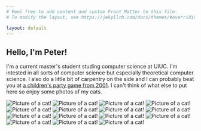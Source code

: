 ```yaml
---
# Feel free to add content and custom Front Matter to this file.
# To modify the layout, see https://jekyllrb.com/docs/themes/#overriding-theme-defaults

layout: default
---
```


## Hello, I'm Peter!
I'm a current master's student studing computer science at UIUC. 
I'm intested in all sorts of computer science but especially theoretical computer science.
I also do a little bit of carpentry on the side and I can probably beat you at [a children's party game from 2001](https://en.wikipedia.org/wiki/Super_Smash_Bros._Melee).
I can't think of what else to put here so enjoy some photos of my cats.

![Picture of a cat!](https://raw.githubusercontent.com/pbremerfeit/pbremerfeit.github.io/main/img/1.jpg)
![Picture of a cat!](https://raw.githubusercontent.com/pbremerfeit/pbremerfeit.github.io/main/img/2.jpg)
![Picture of a cat!](https://raw.githubusercontent.com/pbremerfeit/pbremerfeit.github.io/main/img/3.jpg)
![Picture of a cat!](https://raw.githubusercontent.com/pbremerfeit/pbremerfeit.github.io/main/img/4.jpg)
![Picture of a cat!](https://raw.githubusercontent.com/pbremerfeit/pbremerfeit.github.io/main/img/5.jpg)
![Picture of a cat!](https://raw.githubusercontent.com/pbremerfeit/pbremerfeit.github.io/main/img/6.jpg)
![Picture of a cat!](https://raw.githubusercontent.com/pbremerfeit/pbremerfeit.github.io/main/img/7.jpg)
![Picture of a cat!](https://raw.githubusercontent.com/pbremerfeit/pbremerfeit.github.io/main/img/8.jpg)
![Picture of a cat!](https://raw.githubusercontent.com/pbremerfeit/pbremerfeit.github.io/main/img/9.jpg)
![Picture of a cat!](https://raw.githubusercontent.com/pbremerfeit/pbremerfeit.github.io/main/img/10.jpg)
![Picture of a cat!](https://raw.githubusercontent.com/pbremerfeit/pbremerfeit.github.io/main/img/11.jpg)
![Picture of a cat!](https://raw.githubusercontent.com/pbremerfeit/pbremerfeit.github.io/main/img/12.jpg)
![Picture of a cat!](https://raw.githubusercontent.com/pbremerfeit/pbremerfeit.github.io/main/img/13.jpg)
![Picture of a cat!](https://raw.githubusercontent.com/pbremerfeit/pbremerfeit.github.io/main/img/14.jpg)
![Picture of a cat!](https://raw.githubusercontent.com/pbremerfeit/pbremerfeit.github.io/main/img/15.jpg)


<!--
Text can be **bold**, _italic_, or ~~strikethrough~~.

[Link to another page](./another-page.html).

There should be whitespace between paragraphs.

There should be whitespace between paragraphs. We recommend including a README, or a file with information about your project.

# Header 1

This is a normal paragraph following a header. GitHub is a code hosting platform for version control and collaboration. It lets you and others work together on projects from anywhere.

## Header 2

> This is a blockquote following a header.
>
> When something is important enough, you do it even if the odds are not in your favor.

### Header 3

```js
// Javascript code with syntax highlighting.
var fun = function lang(l) {
  dateformat.i18n = require('./lang/' + l)
  return true;
}
```

```ruby
# Ruby code with syntax highlighting
GitHubPages::Dependencies.gems.each do |gem, version|
  s.add_dependency(gem, "= #{version}")
end
```

#### Header 4

*   This is an unordered list following a header.
*   This is an unordered list following a header.
*   This is an unordered list following a header.

##### Header 5

1.  This is an ordered list following a header.
2.  This is an ordered list following a header.
3.  This is an ordered list following a header.

###### Header 6

| head1        | head two          | three |
|:-------------|:------------------|:------|
| ok           | good swedish fish | nice  |
| out of stock | good and plenty   | nice  |
| ok           | good `oreos`      | hmm   |
| ok           | good `zoute` drop | yumm  |

### There's a horizontal rule below this.

* * *

### Here is an unordered list:

*   Item foo
*   Item bar
*   Item baz
*   Item zip

### And an ordered list:

1.  Item one
1.  Item two
1.  Item three
1.  Item four

### And a nested list:

- level 1 item
  - level 2 item
  - level 2 item
    - level 3 item
    - level 3 item
- level 1 item
  - level 2 item
  - level 2 item
  - level 2 item
- level 1 item
  - level 2 item
  - level 2 item
- level 1 item

### Small image

![Octocat](https://github.githubassets.com/images/icons/emoji/octocat.png)

### Large image

![Branching](https://guides.github.com/activities/hello-world/branching.png)


### Definition lists can be used with HTML syntax.

<dl>
<dt>Name</dt>
<dd>Godzilla</dd>
<dt>Born</dt>
<dd>1952</dd>
<dt>Birthplace</dt>
<dd>Japan</dd>
<dt>Color</dt>
<dd>Green</dd>
</dl>

```
Long, single-line code blocks should not wrap. They should horizontally scroll if they are too long. This line should be long enough to demonstrate this.
```

```
The final element.
```
--->
